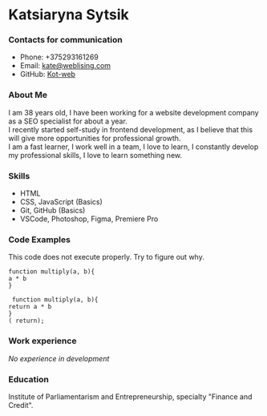 # Katsiaryna Sytsik 
### Contacts for communication
* Phone: +375293161269
* Email: <kate@weblising.com>
* GitHub: [Kot-web](https://github.com/Kot-web)
### About Me
I am 38 years old, I have been working for a website development company as a SEO specialist for about a year.\
I recently started self-study in frontend development, as I believe that this will give more opportunities for professional growth.\
I am a fast learner, I work well in a team, I love to learn, I constantly develop my professional skills, I love to learn something new.
### Skills
* HTML
* CSS, JavaScript (Basics)
* Git, GitHub (Basics)
* VSCode, Photoshop, Figma, Premiere Pro
### Code Examples
This code does not execute properly. Try to figure out why.

    function multiply(a, b){
    a * b
    }
```
 function multiply(a, b){
return a * b
}
( return);
```
### Work experience
_No experience in development_
### Education
Institute of Parliamentarism and Entrepreneurship, specialty "Finance and Credit".